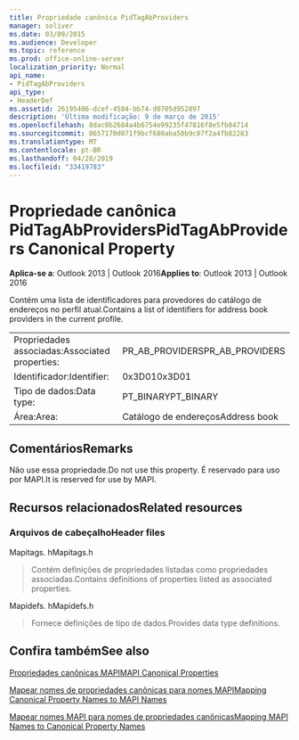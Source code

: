 ```yaml
---
title: Propriedade canônica PidTagAbProviders
manager: soliver
ms.date: 03/09/2015
ms.audience: Developer
ms.topic: reference
ms.prod: office-online-server
localization_priority: Normal
api_name:
- PidTagAbProviders
api_type:
- HeaderDef
ms.assetid: 26195406-dcef-4504-bb74-d0705d952897
description: 'Última modificação: 9 de março de 2015'
ms.openlocfilehash: 8dac0b2684a4b6754e99235f47816f8e5fb84714
ms.sourcegitcommit: 8657170d071f9bcf680aba50b9c07f2a4fb82283
ms.translationtype: MT
ms.contentlocale: pt-BR
ms.lasthandoff: 04/28/2019
ms.locfileid: "33419783"
---
```

# <a name="pidtagabproviders-canonical-property"></a><span data-ttu-id="ce1f0-103">Propriedade canônica PidTagAbProviders</span><span class="sxs-lookup"><span data-stu-id="ce1f0-103">PidTagAbProviders Canonical Property</span></span>

  
  
<span data-ttu-id="ce1f0-104">**Aplica-se a**: Outlook 2013 | Outlook 2016</span><span class="sxs-lookup"><span data-stu-id="ce1f0-104">**Applies to**: Outlook 2013 | Outlook 2016</span></span> 
  
<span data-ttu-id="ce1f0-105">Contém uma lista de identificadores para provedores do catálogo de endereços no perfil atual.</span><span class="sxs-lookup"><span data-stu-id="ce1f0-105">Contains a list of identifiers for address book providers in the current profile.</span></span> 
  
|||
|:-----|:-----|
|<span data-ttu-id="ce1f0-106">Propriedades associadas:</span><span class="sxs-lookup"><span data-stu-id="ce1f0-106">Associated properties:</span></span>  <br/> |<span data-ttu-id="ce1f0-107">PR_AB_PROVIDERS</span><span class="sxs-lookup"><span data-stu-id="ce1f0-107">PR_AB_PROVIDERS</span></span>  <br/> |
|<span data-ttu-id="ce1f0-108">Identificador:</span><span class="sxs-lookup"><span data-stu-id="ce1f0-108">Identifier:</span></span>  <br/> |<span data-ttu-id="ce1f0-109">0x3D01</span><span class="sxs-lookup"><span data-stu-id="ce1f0-109">0x3D01</span></span>  <br/> |
|<span data-ttu-id="ce1f0-110">Tipo de dados:</span><span class="sxs-lookup"><span data-stu-id="ce1f0-110">Data type:</span></span>  <br/> |<span data-ttu-id="ce1f0-111">PT_BINARY</span><span class="sxs-lookup"><span data-stu-id="ce1f0-111">PT_BINARY</span></span>  <br/> |
|<span data-ttu-id="ce1f0-112">Área:</span><span class="sxs-lookup"><span data-stu-id="ce1f0-112">Area:</span></span>  <br/> |<span data-ttu-id="ce1f0-113">Catálogo de endereços</span><span class="sxs-lookup"><span data-stu-id="ce1f0-113">Address book</span></span>  <br/> |
   
## <a name="remarks"></a><span data-ttu-id="ce1f0-114">Comentários</span><span class="sxs-lookup"><span data-stu-id="ce1f0-114">Remarks</span></span>

<span data-ttu-id="ce1f0-115">Não use essa propriedade.</span><span class="sxs-lookup"><span data-stu-id="ce1f0-115">Do not use this property.</span></span> <span data-ttu-id="ce1f0-116">É reservado para uso por MAPI.</span><span class="sxs-lookup"><span data-stu-id="ce1f0-116">It is reserved for use by MAPI.</span></span>
  
## <a name="related-resources"></a><span data-ttu-id="ce1f0-117">Recursos relacionados</span><span class="sxs-lookup"><span data-stu-id="ce1f0-117">Related resources</span></span>

### <a name="header-files"></a><span data-ttu-id="ce1f0-118">Arquivos de cabeçalho</span><span class="sxs-lookup"><span data-stu-id="ce1f0-118">Header files</span></span>

<span data-ttu-id="ce1f0-119">Mapitags. h</span><span class="sxs-lookup"><span data-stu-id="ce1f0-119">Mapitags.h</span></span>
  
> <span data-ttu-id="ce1f0-120">Contém definições de propriedades listadas como propriedades associadas.</span><span class="sxs-lookup"><span data-stu-id="ce1f0-120">Contains definitions of properties listed as associated properties.</span></span>
    
<span data-ttu-id="ce1f0-121">Mapidefs. h</span><span class="sxs-lookup"><span data-stu-id="ce1f0-121">Mapidefs.h</span></span>
  
> <span data-ttu-id="ce1f0-122">Fornece definições de tipo de dados.</span><span class="sxs-lookup"><span data-stu-id="ce1f0-122">Provides data type definitions.</span></span>
    
## <a name="see-also"></a><span data-ttu-id="ce1f0-123">Confira também</span><span class="sxs-lookup"><span data-stu-id="ce1f0-123">See also</span></span>



[<span data-ttu-id="ce1f0-124">Propriedades canônicas MAPI</span><span class="sxs-lookup"><span data-stu-id="ce1f0-124">MAPI Canonical Properties</span></span>](mapi-canonical-properties.md)
  
[<span data-ttu-id="ce1f0-125">Mapear nomes de propriedades canônicas para nomes MAPI</span><span class="sxs-lookup"><span data-stu-id="ce1f0-125">Mapping Canonical Property Names to MAPI Names</span></span>](mapping-canonical-property-names-to-mapi-names.md)
  
[<span data-ttu-id="ce1f0-126">Mapear nomes MAPI para nomes de propriedades canônicas</span><span class="sxs-lookup"><span data-stu-id="ce1f0-126">Mapping MAPI Names to Canonical Property Names</span></span>](mapping-mapi-names-to-canonical-property-names.md)

